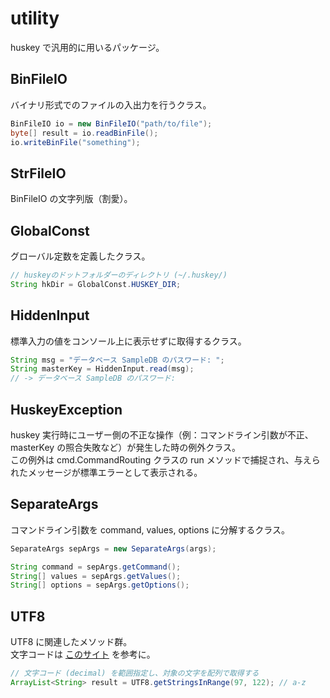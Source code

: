 # utility

huskey で汎用的に用いるパッケージ。

## BinFileIO

バイナリ形式でのファイルの入出力を行うクラス。

```java
BinFileIO io = new BinFileIO("path/to/file");
byte[] result = io.readBinFile();
io.writeBinFile("something");
```

## StrFileIO

BinFileIO の文字列版（割愛）。

## GlobalConst

グローバル定数を定義したクラス。

```java
// huskeyのドットフォルダーのディレクトリ (~/.huskey/)
String hkDir = GlobalConst.HUSKEY_DIR;
```

## HiddenInput

標準入力の値をコンソール上に表示せずに取得するクラス。

```java
String msg = "データベース SampleDB のパスワード: ";
String masterKey = HiddenInput.read(msg);
// -> データベース SampleDB のパスワード: 
```

## HuskeyException

huskey 実行時にユーザー側の不正な操作（例：コマンドライン引数が不正、masterKey の照合失敗など）が発生した時の例外クラス。  
この例外は cmd.CommandRouting クラスの run メソッドで捕捉され、与えられたメッセージが標準エラーとして表示される。

## SeparateArgs

コマンドライン引数を command, values, options に分解するクラス。

```java
SeparateArgs sepArgs = new SeparateArgs(args);

String command = sepArgs.getCommand();
String[] values = sepArgs.getValues();
String[] options = sepArgs.getOptions();
```

## UTF8

UTF8 に関連したメソッド群。  
文字コードは [このサイト](https://utf8-chartable.de/unicode-utf8-table.pl?utf8=dec) を参考に。

```java
// 文字コード (decimal) を範囲指定し、対象の文字を配列で取得する
ArrayList<String> result = UTF8.getStringsInRange(97, 122); // a-z
```
